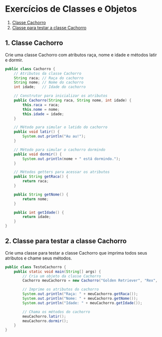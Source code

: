 
# Exercícios de Classes e Objetos

1. [Classe Cachorro](#1-classe-cachorro)
2. [Classe para testar a classe Cachorro](#2-classe-para-testar-a-classe-cachorro)

## 1. Classe Cachorro
Crie uma classe Cachorro com atributos raça, nome e idade e métodos latir e dormir.
```java
public class Cachorro {
    // Atributos da classe Cachorro
    String raca; // Raça do cachorro
    String nome; // Nome do cachorro
    int idade;   // Idade do cachorro

    // Construtor para inicializar os atributos
    public Cachorro(String raca, String nome, int idade) {
        this.raca = raca;
        this.nome = nome;
        this.idade = idade;
    }

    // Método para simular o latido do cachorro
    public void latir() {
        System.out.println("Au au!");
    }

    // Método para simular o cachorro dormindo
    public void dormir() {
        System.out.println(nome + " está dormindo.");
    }

    // Métodos getters para acessar os atributos
    public String getRaca() {
        return raca;
    }

    public String getNome() {
        return nome;
    }

    public int getIdade() {
        return idade;
    }
}
```

## 2. Classe para testar a classe Cachorro
Crie uma classe para testar a classe Cachorro que imprima todos seus atributos e chame seus métodos.
```java
public class TesteCachorro {
    public static void main(String[] args) {
        // Cria um objeto da classe Cachorro
        Cachorro meuCachorro = new Cachorro("Golden Retriever", "Rex", 3);

        // Imprime os atributos do cachorro
        System.out.println("Raça: " + meuCachorro.getRaca());
        System.out.println("Nome: " + meuCachorro.getNome());
        System.out.println("Idade: " + meuCachorro.getIdade());

        // Chama os métodos do cachorro
        meuCachorro.latir();
        meuCachorro.dormir();
    }
}
```
